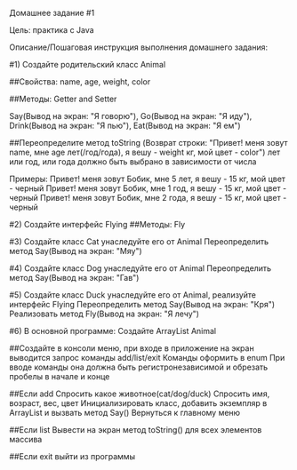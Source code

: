 Домашнее задание #1

Цель: практика с Java

Описание/Пошаговая инструкция выполнения домашнего задания:

#1) Создайте родительский класс Animal

##Свойства:
name, age, weight, color

##Методы:
Getter and Setter

Say(Вывод на экран: "Я говорю"),
Go(Вывод на экран: "Я иду"),
Drink(Вывод на экран: "Я пью"),
Eat(Вывод на экран: "Я ем")

##Переопределите метод toString (Возврат строки: "Привет! меня зовут name, мне age лет(/год/года), я вешу - weight кг, мой цвет - color") лет или год, или года должно быть выбрано в зависимости от числа

Примеры:
Привет! меня зовут Бобик, мне 5 лет, я вешу - 15 кг, мой цвет - черный
Привет! меня зовут Бобик, мне 1 год, я вешу - 15 кг, мой цвет - черный
Привет! меня зовут Бобик, мне 2 года, я вешу - 15 кг, мой цвет - черный

#2) Создайте интерфейс Flying
##Методы:
Fly

#3) Создайте класс Cat унаследуйте его от Animal
Переопределить метод Say(Вывод на экран: "Мяу")

#4) Создайте класс Dog унаследуйте его от Animal
Переопределить метод Say(Вывод на экран: "Гав")

#5) Создайте класс Duck унаследуйте его от Animal, реализуйте интерфейс Flying
Переопределить метод Say(Вывод на экран: "Кря")
Реализовать метод Fly(Вывод на экран: "Я лечу")

#6) В основной программе:
Создайте ArrayList Animal

##Создайте в консоли меню, при входе в приложение на экран выводится запрос команды add/list/exit
Команды оформить в enum
При вводе команды она должна быть регистронезависимой и обрезать пробелы в начале и конце

##Если add
Спросить какое животное(cat/dog/duck)
Спросить имя, возраст, вес, цвет
Инициализировать класс, добавить экземпляр в ArrayList и вызвать метод Say()
Вернуться к главному меню

##Если list
Вывести на экран метод toString() для всех элементов массива

##Если exit
выйти из программы
